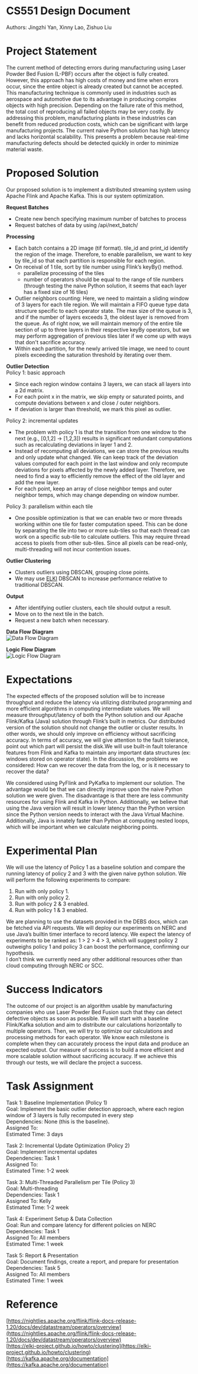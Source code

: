 # CS551 Design Document

Authors: Jingzhi Yan, Xinny Lao, Zishuo Liu

# Project Statement

The current method of detecting errors during manufacturing using Laser Powder Bed Fusion (L-PBF) occurs after the object is fully created. However, this approach has high costs of money and time when errors occur, since the entire object is already created but cannot be accepted. This manufacturing technique is commonly used in industries such as aerospace and automotive due to its advantage in producing complex objects with high precision. Depending on the failure rate of this method, the total cost of reproducing all failed objects may be very costly. By addressing this problem, manufacturing plants in these industries can benefit from reduced production costs, which can be significant with large manufacturing projects. The current naive Python solution has high latency and lacks horizontal scalability. This presents a problem because real-time manufacturing defects should be detected quickly in order to minimize material waste. 

# Proposed Solution

Our proposed solution is to implement a distributed streaming system using Apache Flink and Apache Kafka. This is our system optimization. 

**Request Batches**

* Create new bench specifying maximum number of batches to process  
* Request batches of data by using /api/next\_batch/

**Processing**

* Each batch contains a 2D image (tif format). tile\_id and print\_id identify the region of the image. Therefore, to enable parallelism, we want to key by tile\_id so that each partition is responsible for each region.  
* On receival of 1 tile, sort by tile number using Flink’s keyBy() method.  
  * parallelize processing of the tiles   
  * number of operators should be equal to the range of tile numbers (through testing the naive Python solution, it seems that each layer has a fixed size of 16 tiles)  
* Outlier neighbors counting: Here, we need to maintain a sliding window of 3 layers for each tile region. We will maintain a FIFO queue type data structure specific to each operator state. The max size of the queue is 3, and if the number of layers exceeds 3, the oldest layer is removed from the queue. As of right now, we will maintain memory of the entire tile section of up to three layers in their respective keyBy operators, but we may perform aggregation of previous tiles later if we come up with ways that don't sacrifice accuracy.  
* Within each partition, for the newly arrived tile image, we need to count pixels exceeding the saturation threshold by iterating over them.

**Outlier Detection**  
Policy 1: basic approach

* Since each region window contains 3 layers, we can stack all layers into a 2d matrix.  
* For each point x in the matrix, we skip empty or saturated points, and compute deviations between x and close / outer neighbors.  
* If deviation is larger than threshold, we mark this pixel as outlier.

Policy 2: incremental updates

* The problem with policy 1 is that the transition from one window to the next (e.g., \[0,1,2\] → \[1,2,3\]) results in significant redundant computations such as recalculating deviations in layer 1 and 2\.  
* Instead of recomputing all deviations, we can store the previous results and only update what changed. We can keep track of the deviation values computed for each point in the last window and only recompute deviations for pixels affected by the newly added layer. Therefore, we need to find a way to efficiently remove the effect of the old layer and add the new layer.  
* For each point, keep an array of close neighbor temps and outer neighbor temps, which may change depending on window number.

Policy 3: parallelism within each tile

* One possible optimization is that we can enable two or more threads working within one tile for faster computation speed. This can be done by separating the tile into two or more sub-tiles so that each thread can work on a specific sub-tile to calculate outliers. This may require thread access to pixels from other sub-tiles. Since all pixels can be read-only, multi-threading will not incur contention issues.

**Outlier Clustering**

* Clusters outliers using DBSCAN, grouping close points.  
* We may use [ELKI](https://elki-project.github.io/) DBSCAN to increase performance relative to traditional DBSCAN.

**Output**

- After identifying outlier clusters, each tile should output a result.  
- Move on to the next tile in the batch.  
- Request a new batch when necessary.

**Data Flow Diagram**  
![Data Flow Diagram](img/data_flow_diagram.png)

**Logic Flow Diagram**  
![Logic Flow Diagram](img/logic_flow_diagram.png)

# Expectations

The expected effects of the proposed solution will be to increase throughput and reduce the latency via utilizing distributed programming and more efficient algorithms in computing intermediate values. We will measure throughput/latency of both the Python solution and our Apache Flink/Kafka (Java) solution through Flink’s built in metrics. Our distributed version of the solution should not change the outlier or cluster results. In other words, we should only improve on efficiency without sacrificing accuracy. In terms of accuracy, we will give attention to the fault tolerance, point out which part will persist the disk.We will use built-in fault tolerance features from Flink and Kafka to maintain any important data structures (ex: windows stored on operator state). In the discussion, the problems we considered:  How can we recover the data from the log, or is it necessary to recover the data?

We considered using PyFlink and PyKafka to implement our solution. The advantage would be that we can directly improve upon the naive Python solution we were given. The disadvantage is that there are less community resources for using Flink and Kafka in Python. Additionally, we believe that using the Java version will result in lower latency than the Python version since the Python version needs to interact with the Java Virtual Machine. Additionally, Java is innately faster than Python at computing nested loops, which will be important when we calculate neighboring points. 

# Experimental Plan

We will use the latency of Policy 1 as a baseline solution and compare the running latency of policy 2 and 3 with the given naive python solution. We will perform the following experiments to compare:

1. Run with only policy 1\.  
2. Run with only policy 2\.  
3. Run with policy 2 & 3 enabled.  
4. Run with policy 1 & 3 enabled.

We are planning to use the datasets provided in the DEBS docs, which can be fetched via API requests. We will deploy our experiments on NERC and use Java’s builtin timer interface to record latency. We expect the latency of experiments to be ranked as: 1 \> 2 \> 4 \> 3, which will suggest policy 2 outweighs policy 1 and policy 3 can boost the performance, confirming our hypothesis.  
I don’t think we currently need any other additional resources other than cloud computing through NERC or SCC. 

# Success Indicators

The outcome of our project is an algorithm usable by manufacturing companies who use Laser Powder Bed Fusion such that they can detect defective objects as soon as possible. We will start with a baseline Flink/Kafka solution and aim to distribute our calculations horizontally to multiple operators. Then, we will try to optimize our calculations and processing methods for each operator. We know each milestone is complete when they can accurately process the input data and produce an expected output. Our measure of success is to build a more efficient and more scalable solution without sacrificing accuracy. If we achieve this through our tests, we will declare the project a success. 

# Task Assignment

Task 1: Baseline Implementation (Policy 1\)  
Goal: Implement the basic outlier detection approach, where each region window of 3 layers is fully recomputed in every step  
Dependencies: None (this is the baseline).  
Assigned To:   
Estimated Time: 3 days

Task 2: Incremental Update Optimization (Policy 2\)  
Goal: Implement incremental updates  
Dependencies: Task 1  
Assigned To:   
Estimated Time: 1-2 week

Task 3: Multi-Threaded Parallelism per Tile (Policy 3\)  
Goal: Multi-threading  
Dependencies: Task 1  
Assigned To: Kelly  
Estimated Time: 1-2 week

Task 4: Experiment Setup & Data Collection  
Goal: Run and compare latency for different policies on NERC  
Dependencies: Task 1  
Assigned To: All members  
Estimated Time: 1 week

Task 5: Report & Presentation  
Goal: Document findings, create a report, and prepare for presentation  
Dependencies: Task 5  
Assigned To: All members  
Estimated Time: 1 week

# Reference

[https://nightlies.apache.org/flink/flink-docs-release-1.20/docs/dev/datastream/operators/overview](https://nightlies.apache.org/flink/flink-docs-release-1.20/docs/dev/datastream/operators/overview)  
[https://elki-project.github.io/howto/clustering](https://elki-project.github.io/howto/clustering)  
[https://kafka.apache.org/documentation](https://kafka.apache.org/documentation)
